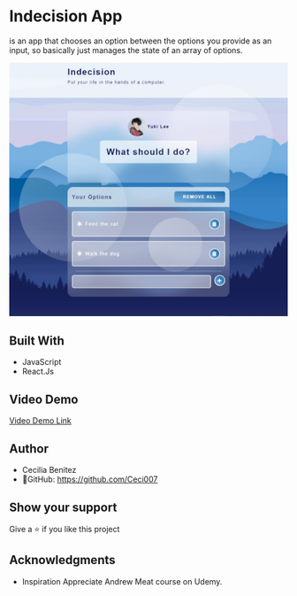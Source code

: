 # Indecision App

is an app that chooses an option between the options you provide as an input, so basically just manages the state of an array of options. 
  
![screenshot](./app_screenshot.png) 

## Built With
- JavaScript
- React.Js

## Video Demo

[Video Demo Link](https://www.youtube.com/watch?v=I7iDDnPxF2g&t=16s)

## Author
- Cecilia Benitez
- 👤GitHub: https://github.com/Ceci007

## Show your support
Give a ⭐️ if you like this project

## Acknowledgments
- Inspiration
Appreciate Andrew Meat course on Udemy.
